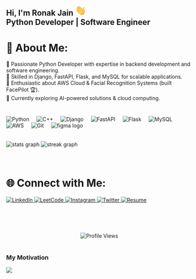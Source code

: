 </h2>
<h2 align="left">Hi, I'm Ronak Jain <img src="https://raw.githubusercontent.com/ABSphreak/ABSphreak/master/gifs/Hi.gif" width="30" height="29" style="max-width: 100%; display: inline-block;" />
<br>Python Developer | Software Engineer</h2>

###

# 💫 About Me:
🔹 Passionate Python Developer with expertise in backend development and software engineering.<br>🔹 Skilled in Django, FastAPI, Flask, and MySQL for scalable applications.<br>🔹 Enthusiastic about AWS Cloud & Facial Recognition Systems (built FacePilot 🏆).<br>🔹 Currently exploring AI-powered solutions & cloud computing.
<br>
<br>

###

<div align="left">
  <img src="https://cdn.jsdelivr.net/gh/devicons/devicon/icons/python/python-original.svg" height="30" alt="Python" />
  <img width="12" />
  <img src="https://cdn.jsdelivr.net/gh/devicons/devicon/icons/cplusplus/cplusplus-original.svg" height="30" alt="C++" />
  <img width="12" />
  <img src="https://cdn.jsdelivr.net/gh/devicons/devicon/icons/django/django-plain.svg" height="30" alt="Django" />
  <img width="12" />
  <img src="https://cdn.jsdelivr.net/gh/devicons/devicon/icons/fastapi/fastapi-original.svg" height="30" alt="FastAPI" />
  <img width="12" />
  <img src="https://cdn.jsdelivr.net/gh/devicons/devicon/icons/flask/flask-original.svg" height="30" alt="Flask" />
  <img width="12" />
  <img src="https://cdn.jsdelivr.net/gh/devicons/devicon/icons/mysql/mysql-original.svg" height="30" alt="MySQL" />
  <img width="12" />
  <img src="https://upload.wikimedia.org/wikipedia/commons/9/93/Amazon_Web_Services_Logo.svg" height="30" alt="AWS" />
  <img width="12" />
  <img src="https://cdn.jsdelivr.net/gh/devicons/devicon/icons/git/git-original.svg" height="30" alt="Git" />
  <img width="12" />
  <img src="https://cdn.jsdelivr.net/gh/devicons/devicon/icons/figma/figma-original.svg" height="30" alt="figma logo"  />
</div>
<br>
<br>

<div align="left">
  <img src="https://github-readme-stats.vercel.app/api?username=ronakjnrj&hide_title=false&hide_rank=false&show_icons=true&include_all_commits=true&count_private=true&theme=light&locale=en&hide_border=false" height="150" alt="stats graph"  />
<img src="https://streak-stats.demolab.com?user=ronakjnrj&locale=en&mode=daily&theme=light&hide_border=false&border_radius=5" height="150" alt="streak graph"  />
</div>

###

<br clear="both">


###

# 🌐 Connect with Me:
<div align="left">
  <a href="https://www.linkedin.com/in/ronakjnrj">
    <img src="https://img.shields.io/badge/LinkedIn-%230077B5.svg?style=for-the-badge&logo=Linkedin&logoColor=white" height="35" alt="LinkedIn" />
  </a>
  <a href="https://leetcode.com/u/ronakjnrj">
    <img src="https://img.shields.io/badge/LeetCode-%23FFA116.svg?style=for-the-badge&logo=leetcode&logoColor=white" height="35" alt="LeetCode" />
  </a>
  <a href="https://www.instagram.com/ronakjnrj">
    <img src="https://img.shields.io/badge/Instagram-%23E4405F.svg?style=for-the-badge&logo=instagram&logoColor=white" height="35" alt="Instagram" />
  </a>
  <a href="https://twitter.com/ronakjn_rj">
    <img src="https://img.shields.io/badge/Twitter-%231DA1F2.svg?style=for-the-badge&logo=twitter&logoColor=white" height="35" alt="Twitter" />
  </a>  
    <a href="https://drive.google.com/file/d/1xfwTtQ-TaiolRer93v4u81qDLFHqzlWS/view?usp=drive_link">
    <img src="https://img.shields.io/badge/Resume-%23FF1493.svg?style=for-the-badge&logo=adobeacrobatreader&logoColor=white" height="35" alt="Resume" />
  </a>  
</div>
<br>

###

<br clear="both">

###

<div align="center">
  <img src="https://profile-counter.glitch.me/ronakjnrj/count.svg?" alt="Profile Views" />
</div>
<br>

###

### My Motivation
![](https://quotes-github-readme.vercel.app/api?type=horizontal&theme=tokyonight)

###
